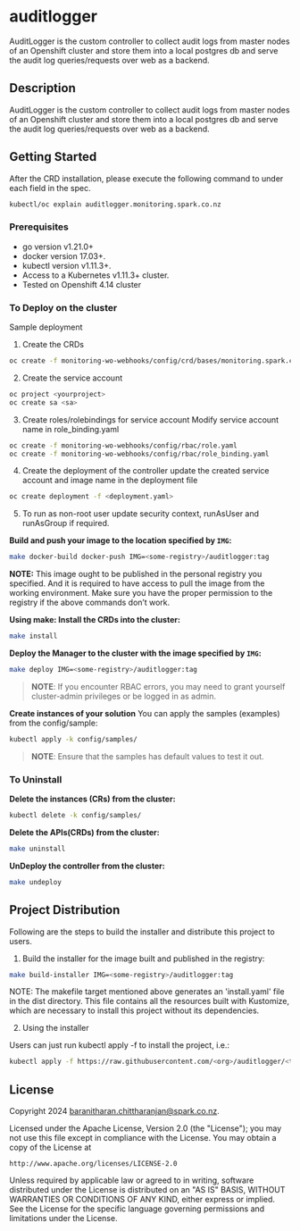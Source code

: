 # auditlogger
AuditLogger is the custom controller to collect audit logs from master nodes of an Openshift cluster and store them into a local postgres db and serve the audit log queries/requests over web as a backend.

## Description
AuditLogger is the custom controller to collect audit logs from master nodes of an Openshift cluster and store them into a local postgres db and serve the audit log queries/requests over web as a backend.

## Getting Started
After the CRD installation, please execute the following command to under each field in the spec.
```sh
kubectl/oc explain auditlogger.monitoring.spark.co.nz
```

### Prerequisites
- go version v1.21.0+
- docker version 17.03+.
- kubectl version v1.11.3+.
- Access to a Kubernetes v1.11.3+ cluster.
- Tested on Openshift 4.14 cluster

### To Deploy on the cluster
Sample deployment
1. Create the CRDs
```sh
oc create -f monitoring-wo-webhooks/config/crd/bases/monitoring.spark.co.nz_auditlogger.yaml
```
2. Create the service account
```sh
oc project <yourproject>
oc create sa <sa>
```
3. Create roles/rolebindings for service account
Modify service account name in role_binding.yaml
```sh
oc create -f monitoring-wo-webhooks/config/rbac/role.yaml
oc create -f monitoring-wo-webhooks/config/rbac/role_binding.yaml
```
4. Create the deployment of the controller
update the created service account and image name in the deployment file
```sh
oc create deployment -f <deployment.yaml>
```
5. To run as non-root user
update security context, runAsUser and runAsGroup if required.

**Build and push your image to the location specified by `IMG`:**

```sh
make docker-build docker-push IMG=<some-registry>/auditlogger:tag
```

**NOTE:** This image ought to be published in the personal registry you specified.
And it is required to have access to pull the image from the working environment.
Make sure you have the proper permission to the registry if the above commands don’t work.

**Using make: Install the CRDs into the cluster:**

```sh
make install
```

**Deploy the Manager to the cluster with the image specified by `IMG`:**

```sh
make deploy IMG=<some-registry>/auditlogger:tag
```

> **NOTE**: If you encounter RBAC errors, you may need to grant yourself cluster-admin
privileges or be logged in as admin.

**Create instances of your solution**
You can apply the samples (examples) from the config/sample:

```sh
kubectl apply -k config/samples/
```

>**NOTE**: Ensure that the samples has default values to test it out.

### To Uninstall
**Delete the instances (CRs) from the cluster:**

```sh
kubectl delete -k config/samples/
```

**Delete the APIs(CRDs) from the cluster:**

```sh
make uninstall
```

**UnDeploy the controller from the cluster:**

```sh
make undeploy
```

## Project Distribution

Following are the steps to build the installer and distribute this project to users.

1. Build the installer for the image built and published in the registry:

```sh
make build-installer IMG=<some-registry>/auditlogger:tag
```

NOTE: The makefile target mentioned above generates an 'install.yaml'
file in the dist directory. This file contains all the resources built
with Kustomize, which are necessary to install this project without
its dependencies.

2. Using the installer

Users can just run kubectl apply -f <URL for YAML BUNDLE> to install the project, i.e.:

```sh
kubectl apply -f https://raw.githubusercontent.com/<org>/auditlogger/<tag or branch>/dist/install.yaml
```

## License

Copyright 2024 baranitharan.chittharanjan@spark.co.nz.

Licensed under the Apache License, Version 2.0 (the "License");
you may not use this file except in compliance with the License.
You may obtain a copy of the License at

    http://www.apache.org/licenses/LICENSE-2.0

Unless required by applicable law or agreed to in writing, software
distributed under the License is distributed on an "AS IS" BASIS,
WITHOUT WARRANTIES OR CONDITIONS OF ANY KIND, either express or implied.
See the License for the specific language governing permissions and
limitations under the License.

